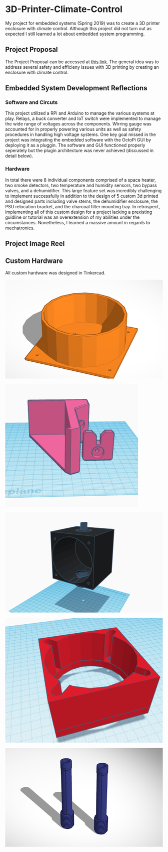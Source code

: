 # 3D-Printer-Climate-Control
My project for embedded systems (Spring 2019) was to create a 3D printer enclosure with climate control. Although this project did not turn out as expected I still learned a lot about embedded system programming.

## Project Proposal
The Project Proposal can be accessed at [this link](https://docs.google.com/document/d/1nhE-VeoW2xHojhICf00JVar8DhTzB7k-zKPyljFL4bU/edit?usp=sharing). The general idea was to address several safety and efficieny issues with 3D printing by creating an enclosure with climate control.

## Embedded System Development Reflections
### Software and Circuts
This project utilized a RPi and Arduino to manage the various systems at play. Relays, a buck converter and IoT switch were implemented to manage the wide range of voltages across the components. Wirring gauge was accounted for in properly powering various units as well as safety procedures in handling high voltage systems. One key goal missed in the project was integrating the embedded software with the OctoPi GUI by deploying it as a pluggin. The software and GUI functioned properly seperately but the plugin architecture was never achieved (discussed in detail below). 

### Hardware
In total there were 8 individual components comprised of a space heater, two smoke detectors, two temperature and humidity sensors, two bypass valves, and a dehumidifier. This large feature set was incredibly challenging to implement successfully in addition to the design of 5 custom 3d printed and designed parts including valve stems, the dehumidifier enclosure, the PSU relocation bracket, and the charcoal filter mounting tray. In retrospect, implementing all of this custom design for a project lacking a prexisting guidline or tutorial was an overextension of my abilities under the circumstances. Nonetheless, I learned a massive amount in regards to mechatronics.

## Project Image Reel


## Custom Hardware
All custom hardware was designed in Tinkercad.

![Base Plate](https://github.com/rjdoubleu/3D-Printer-Climate-Control/blob/master/Custom%203D%20Parts/basePlate.png)

![PSU Mounting](https://github.com/rjdoubleu/3D-Printer-Climate-Control/blob/master/Custom%203D%20Parts/before.PNG)

![Dehumidifier Enclosure](https://github.com/rjdoubleu/3D-Printer-Climate-Control/blob/master/Custom%203D%20Parts/dehumEnc.PNG)

![Dehumidifier Fan Enclosure](https://github.com/rjdoubleu/3D-Printer-Climate-Control/blob/master/Custom%203D%20Parts/fan%20fitment%20p2.PNG)

![Valve Stems](https://github.com/rjdoubleu/3D-Printer-Climate-Control/blob/master/Custom%203D%20Parts/valveStems.png) 
